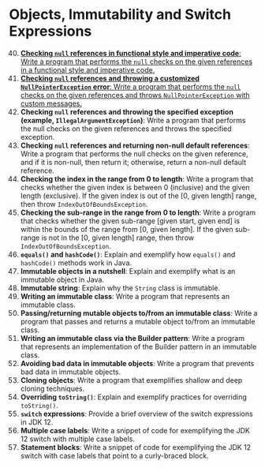 # Objects, Immutability and Switch Expressions
40. [**Checking `null` references in functional style and imperative code**: Write a program that performs the `null` checks on the given references in a functional style and imperative code.](CheckingNullReferencesInFunctionalStyleAndImperativeCode.java)
41. [**Checking `null` references and throwing a customized `NullPointerException` error**: Write a program that performs the `null` checks on the given references and throws `NullPointerException` with custom messages.](CheckingNullReferencesAndThrowingACustomizedNPEError.java)
42. **Checking `null` references and throwing the specified exception (example, `IllegalArgumentException`)**: Write a program that performs the null checks on the given references and throws the specified exception.
44. **Checking `null` references and returning non-null default references**: Write a program that performs the null checks on the given reference, and if it is non-null, then return it; otherwise, return a non-null default reference.
45. **Checking the index in the range from 0 to length**: Write a program that checks whether the given index is between 0 (inclusive) and the given length (exclusive). If the given index is out of the [0, given length] range, then throw `IndexOutOfBoundsException`.
46. **Checking the sub-range in the range from 0 to length**: Write a program that checks whether the given sub-range [given start, given end] is within the bounds of the range from [0, given length]. If the given sub-range is not in the [0, given length] range, then throw `IndexOutOfBoundsException`.
47. **`equals()` and `hashCode()`**: Explain and exemplify how `equals()` and `hashCode()` methods work in Java.
48. **Immutable objects in a nutshell**: Explain and exemplify what is an immutable object in Java.
49. **Immutable string**: Explain why the `String` class is immutable.
50. **Writing an immutable class**: Write a program that represents an immutable class.
51. **Passing/returning mutable objects to/from an immutable class**: Write a program that passes and returns a mutable object to/from an immutable class.
52. **Writing an immutable class via the Builder pattern**: Write a program that represents an implementation of the Builder pattern in an immutable class.
53. **Avoiding bad data in immutable objects**: Write a program that prevents bad data in immutable objects.
54. **Cloning objects**: Write a program that exemplifies shallow and deep cloning techniques.
55. **Overriding `toString()`**: Explain and exemplify practices for overriding `toString()`.
56. **`switch` expressions**: Provide a brief overview of the switch expressions in JDK 12.
57. **Multiple case labels**: Write a snippet of code for exemplifying the JDK 12 switch with multiple case labels.
58. **Statement blocks**: Write a snippet of code for exemplifying the JDK 12 switch with case labels that point to a curly-braced block.